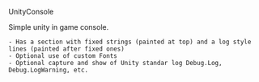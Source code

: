 UnityConsole

Simple unity in game console.

    - Has a section with fixed strings (painted at top) and a log style lines (painted after fixed ones)
    - Optional use of custom Fonts
    - Optional capture and show of Unity standar log Debug.Log, Debug.LogWarning, etc.
    
    
    
    